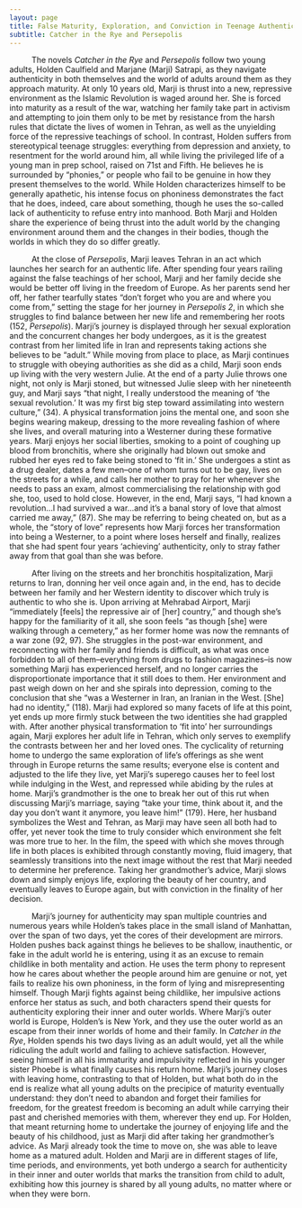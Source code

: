 ```yaml
---
layout: page
title: False Maturity, Exploration, and Conviction in Teenage Authenticity
subtitle: Catcher in the Rye and Persepolis
---
```


          The novels *Catcher in the Rye* and *Persepolis* follow two young adults, Holden Caulfield and Marjane (Marji) Satrapi, as they navigate authenticity in both themselves and the world of adults around them as they approach maturity. At only 10 years old, Marji is thrust into a new, repressive environment as the Islamic Revolution is waged around her. She is forced into maturity as a result of the war, watching her family take part in activism and attempting to join them only to be met by resistance from the harsh rules that dictate the lives of women in Tehran, as well as the unyielding force of the repressive teachings of school. In contrast, Holden suffers from stereotypical teenage struggles: everything from depression and anxiety, to resentment for the world around him, all while living the privileged life of a young man in prep school, raised on 71st and Fifth. He believes he is surrounded by “phonies,” or people who fail to be genuine in how they present themselves to the world. While Holden characterizes himself to be generally apathetic, his intense focus on phoniness demonstrates the fact that he does, indeed, care about something, though he uses the so-called lack of authenticity to refuse entry into manhood. Both Marji and Holden share the experience of being thrust into the adult world by the changing environment around them and the changes in their bodies, though the worlds in which they do so differ greatly. 

          At the close of *Persepolis*, Marji leaves Tehran in an act which launches her search for an authentic life. After spending four years railing against the false teachings of her school, Marji and her family decide she would be better off living in the freedom of Europe. As her parents send her off, her father tearfully states “don’t forget who you are and where you come from,” setting the stage for her journey in *Persepolis 2*, in which she struggles to find balance between her new life and remembering her roots (152, *Persepolis*). Marji’s journey is displayed through her sexual exploration and the concurrent changes her body undergoes, as it is the greatest contrast from her limited life in Iran and represents taking actions she believes to be “adult.” While moving from place to place, as Marji continues to struggle with obeying authorities as she did as a child, Marji soon ends up living with the very western Julie. At the end of a party Julie throws one night, not only is Marji stoned, but witnessed Julie sleep with her nineteenth guy, and Marji says “that night, I really understood the meaning of ‘the sexual revolution.’ It was my first big step toward assimilating into western culture,” (34). A physical transformation joins the mental one, and soon she begins wearing makeup, dressing to the more revealing fashion of where she lives, and overall maturing into a Westerner during these formative years. Marji enjoys her social liberties, smoking to a point of coughing up blood from bronchitis, where she originally had blown out smoke and rubbed her eyes red to fake being stoned to ‘fit in.’ She undergoes a stint as a drug dealer, dates a few men–one of whom turns out to be gay, lives on the streets for a while, and calls her mother to pray for her whenever she needs to pass an exam, almost commercialising the relationship with god she, too, used to hold close. However, in the end, Marji says, “I had known a revolution…I had survived a war…and it’s a banal story of love that almost carried me away,” (87). She may be referring to being cheated on, but as a whole, the “story of love” represents how Marji forces her transformation into being a Westerner, to a point where loses herself and finally, realizes that she had spent four years ‘achieving’ authenticity, only to stray father away from that goal than she was before.       

          After living on the streets and her bronchitis hospitalization, Marji returns to Iran, donning her veil once again and, in the end, has to decide between her family and her Western identity to discover which truly is authentic to who she is. Upon arriving at Mehrabad Airport, Marji “immediately [feels] the repressive air of [her] country,” and though she’s happy for the familiarity of it all, she soon feels “as though [she] were walking through a cemetery,” as her former home was now the remnants of a war zone (92, 97). She struggles in the post-war environment, and reconnecting with her family and friends is difficult, as what was once forbidden to all of them–everything from drugs to fashion magazines–is now something Marji has experienced herself, and no longer carries the disproportionate importance that it still does to them. Her environment and past weigh down on her and she spirals into depression, coming to the conclusion that she “was a Westerner in Iran, an Iranian in the West. [She] had no identity,” (118). Marji had explored so many facets of life at this point, yet ends up more firmly stuck between the two identities she had grappled with. After another physical transformation to ‘fit into’ her surroundings again, Marji explores her adult life in Tehran, which only serves to exemplify the contrasts between her and her loved ones. The cyclicality of returning home to undergo the same exploration of life’s offerings as she went through in Europe returns the same results; everyone else is content and adjusted to the life they live, yet Marji’s superego causes her to feel lost while indulging in the West, and repressed while abiding by the rules at home. Marji’s grandmother is the one to break her out of this rut when discussing Marji’s marriage, saying “take your time, think about it, and the day you don’t want it anymore, you leave him!” (179). Here, her husband symbolizes the West and Tehran, as Marji may have seen all both had to offer, yet never took the time to truly consider which environment she felt was more true to her. In the film, the speed with which she moves through life in both places is exhibited through constantly moving, fluid imagery, that seamlessly transitions into the next image without the rest that Marji needed to determine her preference. Taking her grandmother’s advice, Marji slows down and simply enjoys life, exploring the beauty of her country, and eventually leaves to Europe again, but with conviction in the finality of her decision.

          Marji’s journey for authenticity may span multiple countries and numerous years while Holden’s takes place in the small island of Manhattan, over the span of two days, yet the cores of their development are mirrors. Holden pushes back against things he believes to be shallow, inauthentic, or fake in the adult world he is entering, using it as an excuse to remain childlike in both mentality and action. He uses the term phony to represent how he cares about whether the people around him are genuine or not, yet fails to realize his own phoniness, in the form of lying and misrepresenting himself. Though Marji fights against being childlike, her impulsive actions enforce her status as such, and both characters spend their quests for authenticity exploring their inner and outer worlds. Where Marji’s outer world is Europe, Holden’s is New York, and they use the outer world as an escape from their inner worlds of home and their family. In *Catcher in the Rye*, Holden spends his two days living as an adult would, yet all the while ridiculing the adult world and failing to achieve satisfaction. However, seeing himself in all his immaturity and impulsivity reflected in his younger sister Phoebe is what finally causes his return home. Marji’s journey closes with leaving home, contrasting to that of Holden, but what both do in the end is realize what all young adults on the precipice of maturity eventually understand: they don’t need to abandon and forget their families for freedom, for the greatest freedom is becoming an adult while carrying their past and cherished memories with them, wherever they end up. For Holden, that meant returning home to undertake the journey of enjoying life and the beauty of his childhood, just as Marji did after taking her grandmother’s advice. As Marji already took the time to move on, she was able to leave home as a matured adult. Holden and Marji are in different stages of life, time periods, and environments, yet both undergo a search for authenticity in their inner and outer worlds that marks the transition from child to adult, exhibiting how this journey is shared by all young adults, no matter where or when they were born.
